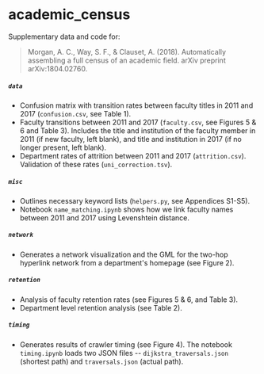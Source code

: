 # academic_census
Supplementary data and code for:

> Morgan, A. C., Way, S. F., & Clauset, A. (2018). Automatically assembling a full census of an academic field. arXiv preprint arXiv:1804.02760.

##### `data`
- Confusion matrix with transition rates between faculty titles in 2011 and 2017 (`confusion.csv`, see Table 1).
- Faculty transitions between 2011 and 2017 (`faculty.csv`, see Figures 5 & 6 and Table 3). Includes the title and institution of the faculty member in 2011 (if new faculty, left blank), and title and institution in 2017 (if no longer present, left blank).
- Department rates of attrition between 2011 and 2017 (`attrition.csv`). Validation of these rates (`uni_correction.tsv`). 

##### `misc`
- Outlines necessary keyword lists (`helpers.py`, see Appendices S1-S5).
- Notebook `name_matching.ipynb` shows how we link faculty names between 2011 and 2017 using Levenshtein distance.

##### `network`
- Generates a network visualization and the GML for the two-hop hyperlink network from a department's homepage (see Figure 2).

##### `retention`
- Analysis of faculty retention rates (see Figures 5 & 6, and Table 3).
- Department level retention analysis (see Table 2).

##### `timing`
- Generates results of crawler timing (see Figure 4). The notebook `timing.ipynb` loads two JSON files -- `dijkstra_traversals.json` (shortest path) and `traversals.json` (actual path).
